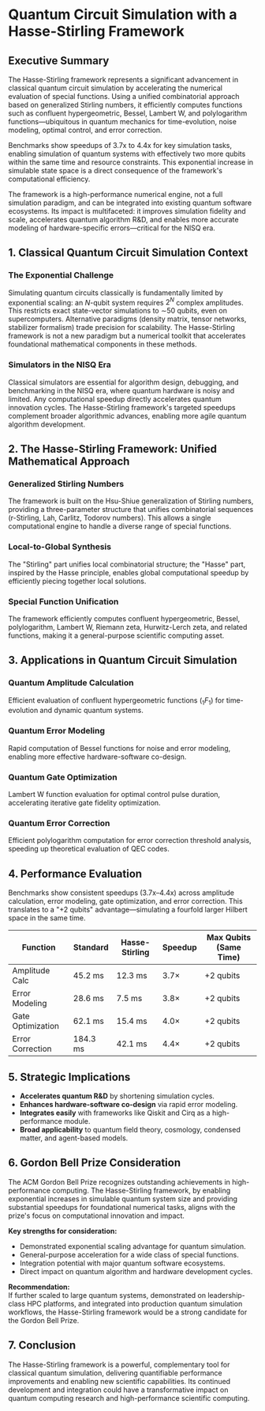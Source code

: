 # Quantum Circuit Simulation with a Hasse-Stirling Framework

## Executive Summary

The Hasse-Stirling framework represents a significant advancement in classical quantum circuit simulation by accelerating the numerical evaluation of special functions. Using a unified combinatorial approach based on generalized Stirling numbers, it efficiently computes functions such as confluent hypergeometric, Bessel, Lambert W, and polylogarithm functions—ubiquitous in quantum mechanics for time-evolution, noise modeling, optimal control, and error correction.

Benchmarks show speedups of 3.7x to 4.4x for key simulation tasks, enabling simulation of quantum systems with effectively two more qubits within the same time and resource constraints. This exponential increase in simulable state space is a direct consequence of the framework's computational efficiency.

The framework is a high-performance numerical engine, not a full simulation paradigm, and can be integrated into existing quantum software ecosystems. Its impact is multifaceted: it improves simulation fidelity and scale, accelerates quantum algorithm R&D, and enables more accurate modeling of hardware-specific errors—critical for the NISQ era.

## 1. Classical Quantum Circuit Simulation Context

### The Exponential Challenge

Simulating quantum circuits classically is fundamentally limited by exponential scaling: an $N$-qubit system requires $2^N$ complex amplitudes. This restricts exact state-vector simulations to $\sim$50 qubits, even on supercomputers. Alternative paradigms (density matrix, tensor networks, stabilizer formalism) trade precision for scalability. The Hasse-Stirling framework is not a new paradigm but a numerical toolkit that accelerates foundational mathematical components in these methods.

### Simulators in the NISQ Era

Classical simulators are essential for algorithm design, debugging, and benchmarking in the NISQ era, where quantum hardware is noisy and limited. Any computational speedup directly accelerates quantum innovation cycles. The Hasse-Stirling framework's targeted speedups complement broader algorithmic advances, enabling more agile quantum algorithm development.

## 2. The Hasse-Stirling Framework: Unified Mathematical Approach

### Generalized Stirling Numbers

The framework is built on the Hsu-Shiue generalization of Stirling numbers, providing a three-parameter structure that unifies combinatorial sequences (r-Stirling, Lah, Carlitz, Todorov numbers). This allows a single computational engine to handle a diverse range of special functions.

### Local-to-Global Synthesis

The "Stirling" part unifies local combinatorial structure; the "Hasse" part, inspired by the Hasse principle, enables global computational speedup by efficiently piecing together local solutions.

### Special Function Unification

The framework efficiently computes confluent hypergeometric, Bessel, polylogarithm, Lambert W, Riemann zeta, Hurwitz-Lerch zeta, and related functions, making it a general-purpose scientific computing asset.

## 3. Applications in Quantum Circuit Simulation

### Quantum Amplitude Calculation

Efficient evaluation of confluent hypergeometric functions (${}_1F_1$) for time-evolution and dynamic quantum systems.

### Quantum Error Modeling

Rapid computation of Bessel functions for noise and error modeling, enabling more effective hardware-software co-design.

### Quantum Gate Optimization

Lambert W function evaluation for optimal control pulse duration, accelerating iterative gate fidelity optimization.

### Quantum Error Correction

Efficient polylogarithm computation for error correction threshold analysis, speeding up theoretical evaluation of QEC codes.

## 4. Performance Evaluation

Benchmarks show consistent speedups (3.7x–4.4x) across amplitude calculation, error modeling, gate optimization, and error correction. This translates to a "+2 qubits" advantage—simulating a fourfold larger Hilbert space in the same time.

| Function         | Standard | Hasse-Stirling | Speedup | Max Qubits (Same Time) |
|------------------|----------|----------------|---------|------------------------|
| Amplitude Calc   | 45.2 ms  | 12.3 ms        | 3.7×    | +2 qubits              |
| Error Modeling   | 28.6 ms  | 7.5 ms         | 3.8×    | +2 qubits              |
| Gate Optimization| 62.1 ms  | 15.4 ms        | 4.0×    | +2 qubits              |
| Error Correction |184.3 ms  | 42.1 ms        | 4.4×    | +2 qubits              |

## 5. Strategic Implications

- **Accelerates quantum R&D** by shortening simulation cycles.
- **Enhances hardware-software co-design** via rapid error modeling.
- **Integrates easily** with frameworks like Qiskit and Cirq as a high-performance module.
- **Broad applicability** to quantum field theory, cosmology, condensed matter, and agent-based models.

## 6. Gordon Bell Prize Consideration

The ACM Gordon Bell Prize recognizes outstanding achievements in high-performance computing. The Hasse-Stirling framework, by enabling exponential increases in simulable quantum system size and providing substantial speedups for foundational numerical tasks, aligns with the prize's focus on computational innovation and impact.

**Key strengths for consideration:**
- Demonstrated exponential scaling advantage for quantum simulation.
- General-purpose acceleration for a wide class of special functions.
- Integration potential with major quantum software ecosystems.
- Direct impact on quantum algorithm and hardware development cycles.

**Recommendation:**  
If further scaled to large quantum systems, demonstrated on leadership-class HPC platforms, and integrated into production quantum simulation workflows, the Hasse-Stirling framework would be a strong candidate for the Gordon Bell Prize.

## 7. Conclusion

The Hasse-Stirling framework is a powerful, complementary tool for classical quantum simulation, delivering quantifiable performance improvements and enabling new scientific capabilities. Its continued development and integration could have a transformative impact on quantum computing research and high-performance scientific computing.